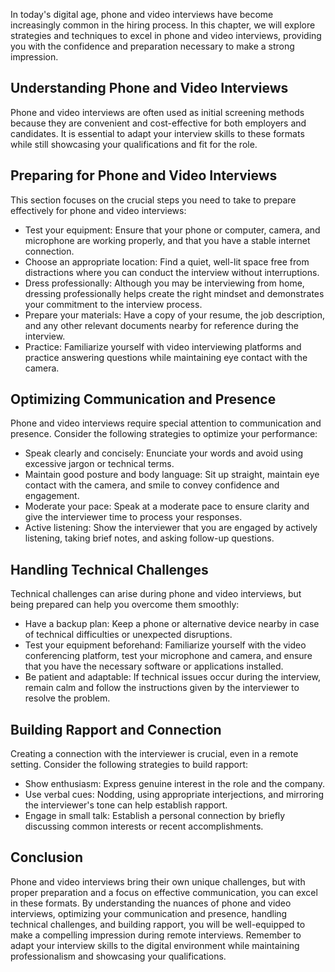 
In today's digital age, phone and video interviews have become increasingly common in the hiring process. In this chapter, we will explore strategies and techniques to excel in phone and video interviews, providing you with the confidence and preparation necessary to make a strong impression.

**Understanding Phone and Video Interviews**
--------------------------------------------

Phone and video interviews are often used as initial screening methods because they are convenient and cost-effective for both employers and candidates. It is essential to adapt your interview skills to these formats while still showcasing your qualifications and fit for the role.

**Preparing for Phone and Video Interviews**
--------------------------------------------

This section focuses on the crucial steps you need to take to prepare effectively for phone and video interviews:

* Test your equipment: Ensure that your phone or computer, camera, and microphone are working properly, and that you have a stable internet connection.
* Choose an appropriate location: Find a quiet, well-lit space free from distractions where you can conduct the interview without interruptions.
* Dress professionally: Although you may be interviewing from home, dressing professionally helps create the right mindset and demonstrates your commitment to the interview process.
* Prepare your materials: Have a copy of your resume, the job description, and any other relevant documents nearby for reference during the interview.
* Practice: Familiarize yourself with video interviewing platforms and practice answering questions while maintaining eye contact with the camera.

**Optimizing Communication and Presence**
-----------------------------------------

Phone and video interviews require special attention to communication and presence. Consider the following strategies to optimize your performance:

* Speak clearly and concisely: Enunciate your words and avoid using excessive jargon or technical terms.
* Maintain good posture and body language: Sit up straight, maintain eye contact with the camera, and smile to convey confidence and engagement.
* Moderate your pace: Speak at a moderate pace to ensure clarity and give the interviewer time to process your responses.
* Active listening: Show the interviewer that you are engaged by actively listening, taking brief notes, and asking follow-up questions.

**Handling Technical Challenges**
---------------------------------

Technical challenges can arise during phone and video interviews, but being prepared can help you overcome them smoothly:

* Have a backup plan: Keep a phone or alternative device nearby in case of technical difficulties or unexpected disruptions.
* Test your equipment beforehand: Familiarize yourself with the video conferencing platform, test your microphone and camera, and ensure that you have the necessary software or applications installed.
* Be patient and adaptable: If technical issues occur during the interview, remain calm and follow the instructions given by the interviewer to resolve the problem.

**Building Rapport and Connection**
-----------------------------------

Creating a connection with the interviewer is crucial, even in a remote setting. Consider the following strategies to build rapport:

* Show enthusiasm: Express genuine interest in the role and the company.
* Use verbal cues: Nodding, using appropriate interjections, and mirroring the interviewer's tone can help establish rapport.
* Engage in small talk: Establish a personal connection by briefly discussing common interests or recent accomplishments.

**Conclusion**
--------------

Phone and video interviews bring their own unique challenges, but with proper preparation and a focus on effective communication, you can excel in these formats. By understanding the nuances of phone and video interviews, optimizing your communication and presence, handling technical challenges, and building rapport, you will be well-equipped to make a compelling impression during remote interviews. Remember to adapt your interview skills to the digital environment while maintaining professionalism and showcasing your qualifications.
